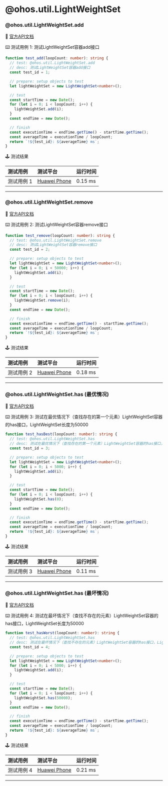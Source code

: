 # @ohos.util.LightWeightSet
### @ohos.util.LightWeightSet.add

:book: [官方API文档](https://developer.harmonyos.com/cn/docs/documentation/doc-references-V3/js-apis-lightweightset-0000001427585156-V3#add)

:keyboard: 测试用例 1: 测试LightWeightSet容器add接口

```typescript
function test_add(loopCount: number): string {
  // test: @ohos.util.LightWeightSet.add
  // desc: 测试LightWeightSet容器add接口
  const test_id = 1;

  // prepare: setup objects to test
  let lightWeightSet = new LightWeightSet<number>();

  // test
  const startTime = new Date();
  for (let i = 0; i < loopCount; i++) {
    lightWeightSet.add(i);
  }
  const endTime = new Date();

  // finish
  const executionTime = endTime.getTime() - startTime.getTime();
  const averageTime = executionTime / loopCount;
  return `!${test_id}: ${averageTime} ms`;
}
```

:joystick: 测试结果

| 测试用例   | 测试平台           | 运行时间        |
|:-------|:---------------|:------------|
| 测试用例 1 | [Huawei Phone] | 0.15 ms |

---

### @ohos.util.LightWeightSet.remove

:book: [官方API文档](https://developer.harmonyos.com/cn/docs/documentation/doc-references-V3/js-apis-lightweightset-0000001427585156-V3#remove)

:keyboard: 测试用例 2: 测试LightWeightSet容器remove接口

```typescript
function test_remove(loopCount: number): string {
  // test: @ohos.util.LightWeightSet.remove
  // desc: 测试LightWeightSet容器remove接口
  const test_id = 2;

  // prepare: setup objects to test
  let lightWeightSet = new LightWeightSet<number>();
  for (let i = 0; i < 50000; i++) {
    lightWeightSet.add(i);
  }

  // test
  const startTime = new Date();
  for (let i = 0; i < loopCount; i++) {
    lightWeightSet.remove(i);
  }
  const endTime = new Date();

  // finish
  const executionTime = endTime.getTime() - startTime.getTime();
  const averageTime = executionTime / loopCount;
  return `!${test_id}: ${averageTime} ms`;
}
```

:joystick: 测试结果

| 测试用例   | 测试平台           | 运行时间        |
|:-------|:---------------|:------------|
| 测试用例 2 | [Huawei Phone] | 0.18 ms |

---

### @ohos.util.LightWeightSet.has (最优情况)

:book: [官方API文档](https://developer.harmonyos.com/cn/docs/documentation/doc-references-V3/js-apis-lightweightset-0000001427585156-V3#has)

:keyboard: 测试用例 3: 测试在最优情况下（查找存在的第一个元素）LightWeightSet容器的has接口，LightWeightSet长度为50000

```typescript
function test_hasBest(loopCount: number): string {
  // test: @ohos.util.LightWeightSet.has
  // desc: 测试在最优情况下（查找存在的第一个元素）LightWeightSet容器的has接口，LightWeightSet长度为50000
  const test_id = 3;

  // prepare: setup objects to test
  let lightWeightSet = new LightWeightSet<number>();
  for (let i = 0; i < 5000; i++) {
    lightWeightSet.add(i);
  }

  // test
  const startTime = new Date();
  for (let i = 0; i < loopCount; i++) {
    lightWeightSet.has(0);
  }
  const endTime = new Date();

  // finish
  const executionTime = endTime.getTime() - startTime.getTime();
  const averageTime = executionTime / loopCount;
  return `!${test_id}: ${averageTime} ms`;
}
```

:joystick: 测试结果

| 测试用例   | 测试平台           | 运行时间        |
|:-------|:---------------|:------------|
| 测试用例 3 | [Huawei Phone] | 0.11 ms |

---

### @ohos.util.LightWeightSet.has (最坏情况)

:book: [官方API文档](https://developer.harmonyos.com/cn/docs/documentation/doc-references-V3/js-apis-lightweightset-0000001427585156-V3#has)

:keyboard: 测试用例 4: 测试在最坏情况下（查找不存在的元素）LightWeightSet容器的has接口，LightWeightSet长度为50000

```typescript
function test_hasWorst(loopCount: number): string {
  // test: @ohos.util.LightWeightSet.has
  // desc: 测试在最坏情况下（查找不存在的元素）LightWeightSet容器的has接口，LightWeightSet长度为50000
  const test_id = 4;

  // prepare: setup objects to test
  let lightWeightSet = new LightWeightSet<number>();
  for (let i = 0; i < 5000; i++) {
    lightWeightSet.add(i);
  }

  // test
  const startTime = new Date();
  for (let i = 0; i < loopCount; i++) {
    lightWeightSet.has(50000);
  }
  const endTime = new Date();

  // finish
  const executionTime = endTime.getTime() - startTime.getTime();
  const averageTime = executionTime / loopCount;
  return `!${test_id}: ${averageTime} ms`;
}
```

:joystick: 测试结果

| 测试用例   | 测试平台           | 运行时间        |
|:-------|:---------------|:------------|
| 测试用例 4 | [Huawei Phone] | 0.21 ms |

---

[Huawei Phone]: ../../device/#huawei-phone
```
